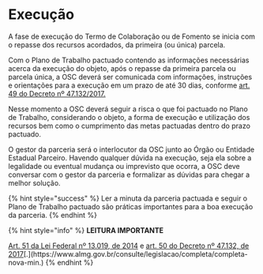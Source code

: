 # Execução

A fase de execução do Termo de Colaboração ou de Fomento se inicia com o repasse dos recursos acordados, da primeira (ou única) parcela.

Com o Plano de Trabalho pactuado contendo as informações necessárias acerca da execução do objeto, após o repasse da primeira parcela ou parcela única, a OSC deverá ser comunicada com informações, instruções e orientações para a execução em um prazo de até 30 dias, conforme [art. 49 do Decreto nº 47.132/2017.](https://www.almg.gov.br/consulte/legislacao/completa/completa-nova-min.html?tipo=DEC\&num=47132\&ano=2017)

Nesse momento a OSC deverá seguir a risca o que foi pactuado no Plano de Trabalho, considerando o objeto, a forma de execução e utilização dos recursos bem como o cumprimento das metas pactuadas dentro do prazo pactuado.

O gestor da parceria será o interlocutor da OSC junto ao Órgão ou Entidade Estadual Parceiro. Havendo qualquer dúvida na execução, seja ela sobre a legalidade ou eventual mudança ou imprevisto que ocorra, a OSC deve conversar com o gestor da parceria e formalizar as dúvidas para chegar a melhor solução.&#x20;

{% hint style="success" %}
Ler a minuta da parceria pactuada e seguir o Plano de Trabalho pactuado são práticas importantes para a boa execução da parceria.
{% endhint %}

{% hint style="info" %}
**LEITURA IMPORTANTE**&#x20;

[Art. 51 da Lei Federal nº 13.019, de 2014](http://www.planalto.gov.br/CCIVIL\_03/\_Ato2011-2014/2014/Lei/L13019compilado.htm) e [art. 50 do Decreto nº 47.132, de 2017](https://www.almg.gov.br/consulte/legislacao/completa/completa-nova-min.)[.](https://www.almg.gov.br/consulte/legislacao/completa/completa-nova-min.)
{% endhint %}

